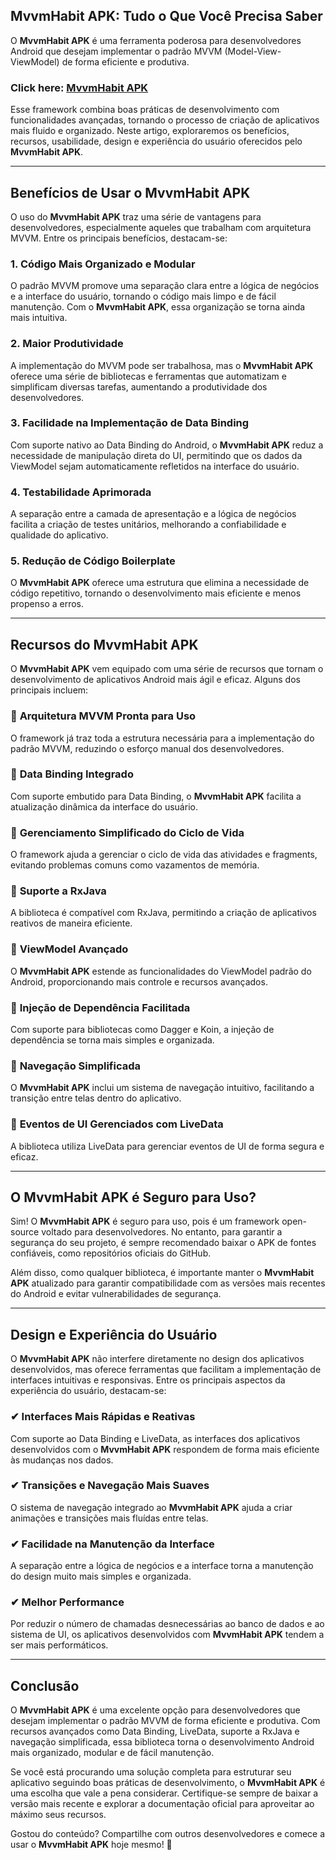## **MvvmHabit APK: Tudo o Que Você Precisa Saber**

O **MvvmHabit APK** é uma ferramenta poderosa para desenvolvedores Android que desejam implementar o padrão MVVM (Model-View-ViewModel) de forma eficiente e produtiva. 

### Click here: [MvvmHabit APK](https://shorturl.at/bhGqE)

Esse framework combina boas práticas de desenvolvimento com funcionalidades avançadas, tornando o processo de criação de aplicativos mais fluido e organizado. Neste artigo, exploraremos os benefícios, recursos, usabilidade, design e experiência do usuário oferecidos pelo **MvvmHabit APK**.

---

## **Benefícios de Usar o MvvmHabit APK**

O uso do **MvvmHabit APK** traz uma série de vantagens para desenvolvedores, especialmente aqueles que trabalham com arquitetura MVVM. Entre os principais benefícios, destacam-se:

### 1. **Código Mais Organizado e Modular**
O padrão MVVM promove uma separação clara entre a lógica de negócios e a interface do usuário, tornando o código mais limpo e de fácil manutenção. Com o **MvvmHabit APK**, essa organização se torna ainda mais intuitiva.

### 2. **Maior Produtividade**
A implementação do MVVM pode ser trabalhosa, mas o **MvvmHabit APK** oferece uma série de bibliotecas e ferramentas que automatizam e simplificam diversas tarefas, aumentando a produtividade dos desenvolvedores.

### 3. **Facilidade na Implementação de Data Binding**
Com suporte nativo ao Data Binding do Android, o **MvvmHabit APK** reduz a necessidade de manipulação direta do UI, permitindo que os dados da ViewModel sejam automaticamente refletidos na interface do usuário.

### 4. **Testabilidade Aprimorada**
A separação entre a camada de apresentação e a lógica de negócios facilita a criação de testes unitários, melhorando a confiabilidade e qualidade do aplicativo.

### 5. **Redução de Código Boilerplate**
O **MvvmHabit APK** oferece uma estrutura que elimina a necessidade de código repetitivo, tornando o desenvolvimento mais eficiente e menos propenso a erros.

---

## **Recursos do MvvmHabit APK**

O **MvvmHabit APK** vem equipado com uma série de recursos que tornam o desenvolvimento de aplicativos Android mais ágil e eficaz. Alguns dos principais incluem:

### 🔹 **Arquitetura MVVM Pronta para Uso**
O framework já traz toda a estrutura necessária para a implementação do padrão MVVM, reduzindo o esforço manual dos desenvolvedores.

### 🔹 **Data Binding Integrado**
Com suporte embutido para Data Binding, o **MvvmHabit APK** facilita a atualização dinâmica da interface do usuário.

### 🔹 **Gerenciamento Simplificado do Ciclo de Vida**
O framework ajuda a gerenciar o ciclo de vida das atividades e fragments, evitando problemas comuns como vazamentos de memória.

### 🔹 **Suporte a RxJava**
A biblioteca é compatível com RxJava, permitindo a criação de aplicativos reativos de maneira eficiente.

### 🔹 **ViewModel Avançado**
O **MvvmHabit APK** estende as funcionalidades do ViewModel padrão do Android, proporcionando mais controle e recursos avançados.

### 🔹 **Injeção de Dependência Facilitada**
Com suporte para bibliotecas como Dagger e Koin, a injeção de dependência se torna mais simples e organizada.

### 🔹 **Navegação Simplificada**
O **MvvmHabit APK** inclui um sistema de navegação intuitivo, facilitando a transição entre telas dentro do aplicativo.

### 🔹 **Eventos de UI Gerenciados com LiveData**
A biblioteca utiliza LiveData para gerenciar eventos de UI de forma segura e eficaz.

---

## **O MvvmHabit APK é Seguro para Uso?**

Sim! O **MvvmHabit APK** é seguro para uso, pois é um framework open-source voltado para desenvolvedores. No entanto, para garantir a segurança do seu projeto, é sempre recomendado baixar o APK de fontes confiáveis, como repositórios oficiais do GitHub.

Além disso, como qualquer biblioteca, é importante manter o **MvvmHabit APK** atualizado para garantir compatibilidade com as versões mais recentes do Android e evitar vulnerabilidades de segurança.

---

## **Design e Experiência do Usuário**

O **MvvmHabit APK** não interfere diretamente no design dos aplicativos desenvolvidos, mas oferece ferramentas que facilitam a implementação de interfaces intuitivas e responsivas. Entre os principais aspectos da experiência do usuário, destacam-se:

### ✔ **Interfaces Mais Rápidas e Reativas**
Com suporte ao Data Binding e LiveData, as interfaces dos aplicativos desenvolvidos com o **MvvmHabit APK** respondem de forma mais eficiente às mudanças nos dados.

### ✔ **Transições e Navegação Mais Suaves**
O sistema de navegação integrado ao **MvvmHabit APK** ajuda a criar animações e transições mais fluídas entre telas.

### ✔ **Facilidade na Manutenção da Interface**
A separação entre a lógica de negócios e a interface torna a manutenção do design muito mais simples e organizada.

### ✔ **Melhor Performance**
Por reduzir o número de chamadas desnecessárias ao banco de dados e ao sistema de UI, os aplicativos desenvolvidos com **MvvmHabit APK** tendem a ser mais performáticos.

---

## **Conclusão**

O **MvvmHabit APK** é uma excelente opção para desenvolvedores que desejam implementar o padrão MVVM de forma eficiente e produtiva. Com recursos avançados como Data Binding, LiveData, suporte a RxJava e navegação simplificada, essa biblioteca torna o desenvolvimento Android mais organizado, modular e de fácil manutenção.

Se você está procurando uma solução completa para estruturar seu aplicativo seguindo boas práticas de desenvolvimento, o **MvvmHabit APK** é uma escolha que vale a pena considerar. Certifique-se sempre de baixar a versão mais recente e explorar a documentação oficial para aproveitar ao máximo seus recursos.

Gostou do conteúdo? Compartilhe com outros desenvolvedores e comece a usar o **MvvmHabit APK** hoje mesmo! 🚀
